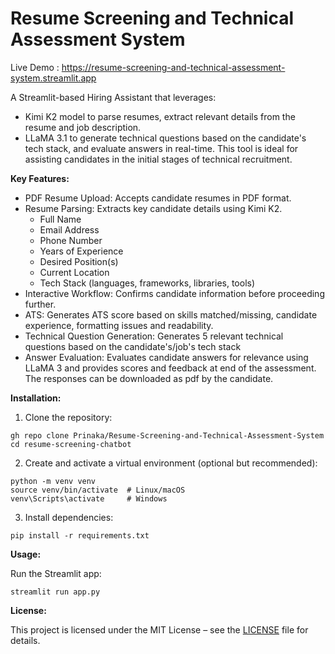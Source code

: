 # Resume Screening and Technical Assessment System

Live Demo : https://resume-screening-and-technical-assessment-system.streamlit.app

A Streamlit-based Hiring Assistant that leverages:
* Kimi K2 model to parse resumes, extract relevant details from the resume and job description.
* LLaMA 3.1 to generate technical questions based on the candidate's tech stack, and evaluate answers in real-time.
This tool is ideal for assisting candidates in the initial stages of technical recruitment.

**Key Features:**

* PDF Resume Upload: Accepts candidate resumes in PDF format.
* Resume Parsing: Extracts key candidate details using Kimi K2.
  - Full Name
  - Email Address
  - Phone Number
  - Years of Experience
  - Desired Position(s)
  - Current Location
  - Tech Stack (languages, frameworks, libraries, tools)
* Interactive Workflow: Confirms candidate information before proceeding further.
* ATS: Generates ATS score based on skills matched/missing, candidate experience, formatting issues and readability.
* Technical Question Generation: Generates 5 relevant technical questions based on the candidate's/job's tech stack
* Answer Evaluation: Evaluates candidate answers for relevance using LLaMA 3 and provides scores and feedback at end of the assessment. The responses can be downloaded as pdf by the candidate.

**Installation:**

1. Clone the repository:
```
gh repo clone Prinaka/Resume-Screening-and-Technical-Assessment-System
cd resume-screening-chatbot
```

2. Create and activate a virtual environment (optional but recommended):
```
python -m venv venv
source venv/bin/activate  # Linux/macOS
venv\Scripts\activate     # Windows
```

3. Install dependencies:
```
pip install -r requirements.txt
```

**Usage:**

Run the Streamlit app:
```
streamlit run app.py
```

**License:**

This project is licensed under the MIT License – see the [LICENSE](LICENSE) file for details.
